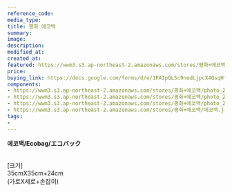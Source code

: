 ```yaml
---
reference_code:
media_type:
title: 평화 에코백
summary:
image:
description:
modified_at:
created_at:
featured: https://wwm3.s3.ap-northeast-2.amazonaws.com/stores/평화+에코백/에코백.jpg
price: 
buying_link: https://docs.google.com/forms/d/e/1FAIpQLSc9nedLjpcX4QsqHfsDClSUvnY_z8JjKZMrkfDJmnqozNUliA/viewform
components:
- https://wwm3.s3.ap-northeast-2.amazonaws.com/stores/평화+에코백/photo_2019-10-04_17-03-41.jpg
- https://wwm3.s3.ap-northeast-2.amazonaws.com/stores/평화+에코백/photo_2019-10-04_17-03-49.jpg
- https://wwm3.s3.ap-northeast-2.amazonaws.com/stores/평화+에코백/photo_2019-10-04_17-04-09.jpg
- https://wwm3.s3.ap-northeast-2.amazonaws.com/stores/평화+에코백/에코백.jpg
tags:
-
---
```

**에코백/Ecobag/エコバック**

\
[크기]\
35cmX35cm+24cm\
(가로X세로+손잡이) 

